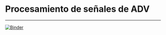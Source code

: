 # Procesamiento de señales de ADV
---
[![Binder](https://mybinder.org/badge_logo.svg)](https://mybinder.org/v2/gh/lhergenreder/ADV/master)

